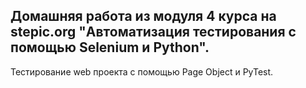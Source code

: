 ## Домашняя работа из модуля 4 курса на stepic.org "Автоматизация тестирования с помощью Selenium и Python".

Тестирование web проекта с помощью Page Object и PyTest.
